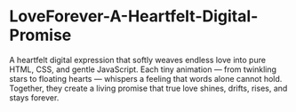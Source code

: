 # LoveForever-A-Heartfelt-Digital-Promise
A heartfelt digital expression that softly weaves endless love into pure HTML, CSS, and gentle JavaScript. Each tiny animation — from twinkling stars to floating hearts — whispers a feeling that words alone cannot hold. Together, they create a living promise that true love shines, drifts, rises, and stays forever.
